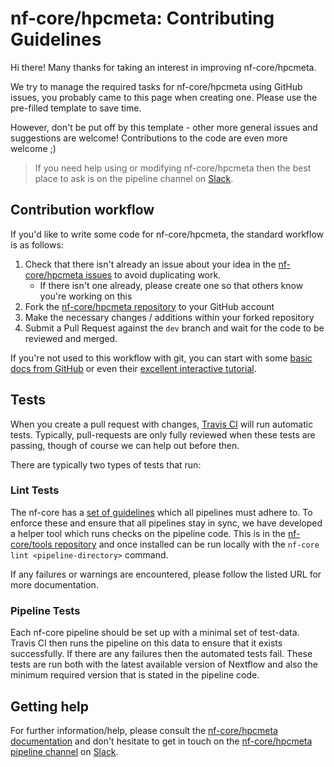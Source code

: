 # nf-core/hpcmeta: Contributing Guidelines

Hi there! Many thanks for taking an interest in improving nf-core/hpcmeta.

We try to manage the required tasks for nf-core/hpcmeta using GitHub issues, you probably came to this page when creating one. Please use the pre-filled template to save time.

However, don't be put off by this template - other more general issues and suggestions are welcome! Contributions to the code are even more welcome ;)

> If you need help using or modifying nf-core/hpcmeta then the best place to ask is on the pipeline channel on [Slack](https://nf-co.re/join/slack/).



## Contribution workflow
If you'd like to write some code for nf-core/hpcmeta, the standard workflow
is as follows:

1. Check that there isn't already an issue about your idea in the
   [nf-core/hpcmeta issues](https://github.com/nf-core/hpcmeta/issues) to avoid
   duplicating work.
    * If there isn't one already, please create one so that others know you're working on this
2. Fork the [nf-core/hpcmeta repository](https://github.com/nf-core/hpcmeta) to your GitHub account
3. Make the necessary changes / additions within your forked repository
4. Submit a Pull Request against the `dev` branch and wait for the code to be reviewed and merged.

If you're not used to this workflow with git, you can start with some [basic docs from GitHub](https://help.github.com/articles/fork-a-repo/) or even their [excellent interactive tutorial](https://try.github.io/).


## Tests
When you create a pull request with changes, [Travis CI](https://travis-ci.org/) will run automatic tests.
Typically, pull-requests are only fully reviewed when these tests are passing, though of course we can help out before then.

There are typically two types of tests that run:

### Lint Tests
The nf-core has a [set of guidelines](https://nf-co.re/developers/guidelines) which all pipelines must adhere to.
To enforce these and ensure that all pipelines stay in sync, we have developed a helper tool which runs checks on the pipeline code. This is in the [nf-core/tools repository](https://github.com/nf-core/tools) and once installed can be run locally with the `nf-core lint <pipeline-directory>` command.

If any failures or warnings are encountered, please follow the listed URL for more documentation.

### Pipeline Tests
Each nf-core pipeline should be set up with a minimal set of test-data.
Travis CI then runs the pipeline on this data to ensure that it exists successfully.
If there are any failures then the automated tests fail.
These tests are run both with the latest available version of Nextflow and also the minimum required version that is stated in the pipeline code.

## Getting help
For further information/help, please consult the [nf-core/hpcmeta documentation](https://github.com/nf-core/hpcmeta#documentation) and don't hesitate to get in touch on the [nf-core/hpcmeta pipeline channel](https://nfcore.slack.com/channels/nf-core/hpcmeta) on [Slack](https://nf-co.re/join/slack/).

